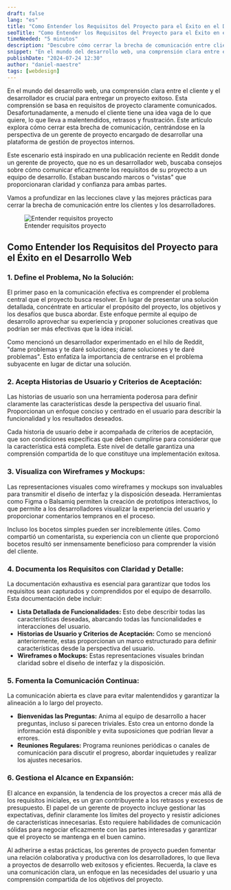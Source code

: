 ```yaml
---
draft: false
lang: "es"
title: "Como Entender los Requisitos del Proyecto para el Éxito en el Desarrollo Web"
seoTitle: "Como Entender los Requisitos del Proyecto para el Éxito en el Desarrollo Web"
timeNeeded: "5 minutos"
description: "Descubre cómo cerrar la brecha de comunicación entre clientes y desarrolladores para entregar proyectos web exitosos"
snippet: "En el mundo del desarrollo web, una comprensión clara entre el cliente y el desarrollador es crucial para entregar un proyecto exitoso."
publishDate: "2024-07-24 12:30"
author: "daniel-maestre"
tags: [webdesign]
---
```


En el mundo del desarrollo web, una comprensión clara entre el cliente y el desarrollador es crucial para entregar un proyecto exitoso. Esta comprensión se basa en requisitos de proyecto claramente comunicados. Desafortunadamente, a menudo el cliente tiene una idea vaga de lo que quiere, lo que lleva a malentendidos, retrasos y frustración. Este artículo explora cómo cerrar esta brecha de comunicación, centrándose en la perspectiva de un gerente de proyecto encargado de desarrollar una plataforma de gestión de proyectos internos.

Este escenario está inspirado en una publicación reciente en Reddit donde un gerente de proyecto, que no es un desarrollador web, buscaba consejos sobre cómo comunicar eficazmente los requisitos de su proyecto a un equipo de desarrollo. Estaban buscando marcos o "vistas" que proporcionaran claridad y confianza para ambas partes.

Vamos a profundizar en las lecciones clave y las mejores prácticas para cerrar la brecha de comunicación entre los clientes y los desarrolladores.

<figure>
<img class="mx-auto" src="/blogImages/entender-requisitos-proyecto.jpg" title="Entender requisitos proyecto" alt="Entender requisitos proyecto" loading="lazy"/>
<figcaption class="text-center">Entender requisitos proyecto<figcaption>
</figure>

## Como Entender los Requisitos del Proyecto para el Éxito en el Desarrollo Web

### 1. **Define el Problema, No la Solución:**

El primer paso en la comunicación efectiva es comprender el problema central que el proyecto busca resolver. En lugar de presentar una solución detallada, concéntrate en articular el propósito del proyecto, los objetivos y los desafíos que busca abordar. Este enfoque permite al equipo de desarrollo aprovechar su experiencia y proponer soluciones creativas que podrían ser más efectivas que la idea inicial.

Como mencionó un desarrollador experimentado en el hilo de Reddit, "dame problemas y te daré soluciones; dame soluciones y te daré problemas". Esto enfatiza la importancia de centrarse en el problema subyacente en lugar de dictar una solución.

### 2. **Acepta Historias de Usuario y Criterios de Aceptación:**

Las historias de usuario son una herramienta poderosa para definir claramente las características desde la perspectiva del usuario final. Proporcionan un enfoque conciso y centrado en el usuario para describir la funcionalidad y los resultados deseados.

Cada historia de usuario debe ir acompañada de criterios de aceptación, que son condiciones específicas que deben cumplirse para considerar que la característica está completa. Este nivel de detalle garantiza una comprensión compartida de lo que constituye una implementación exitosa.

### 3. **Visualiza con Wireframes y Mockups:**

Las representaciones visuales como wireframes y mockups son invaluables para transmitir el diseño de interfaz y la disposición deseada. Herramientas como Figma o Balsamiq permiten la creación de prototipos interactivos, lo que permite a los desarrolladores visualizar la experiencia del usuario y proporcionar comentarios tempranos en el proceso.

Incluso los bocetos simples pueden ser increíblemente útiles. Como compartió un comentarista, su experiencia con un cliente que proporcionó bocetos resultó ser inmensamente beneficioso para comprender la visión del cliente.

### 4. **Documenta los Requisitos con Claridad y Detalle:**

La documentación exhaustiva es esencial para garantizar que todos los requisitos sean capturados y comprendidos por el equipo de desarrollo. Esta documentación debe incluir:

- **Lista Detallada de Funcionalidades:** Esto debe describir todas las características deseadas, abarcando todas las funcionalidades e interacciones del usuario.
- **Historias de Usuario y Criterios de Aceptación:** Como se mencionó anteriormente, estas proporcionan un marco estructurado para definir características desde la perspectiva del usuario.
- **Wireframes o Mockups:** Estas representaciones visuales brindan claridad sobre el diseño de interfaz y la disposición.

### 5. **Fomenta la Comunicación Continua:**

La comunicación abierta es clave para evitar malentendidos y garantizar la alineación a lo largo del proyecto.

- **Bienvenidas las Preguntas:** Anima al equipo de desarrollo a hacer preguntas, incluso si parecen triviales. Esto crea un entorno donde la información está disponible y evita suposiciones que podrían llevar a errores.
- **Reuniones Regulares:** Programa reuniones periódicas o canales de comunicación para discutir el progreso, abordar inquietudes y realizar los ajustes necesarios.

### 6. **Gestiona el Alcance en Expansión:**

El alcance en expansión, la tendencia de los proyectos a crecer más allá de los requisitos iniciales, es un gran contribuyente a los retrasos y excesos de presupuesto. El papel de un gerente de proyecto incluye gestionar las expectativas, definir claramente los límites del proyecto y resistir adiciones de características innecesarias. Esto requiere habilidades de comunicación sólidas para negociar eficazmente con las partes interesadas y garantizar que el proyecto se mantenga en el buen camino.

Al adherirse a estas prácticas, los gerentes de proyecto pueden fomentar una relación colaborativa y productiva con los desarrolladores, lo que lleva a proyectos de desarrollo web exitosos y eficientes. Recuerda, la clave es una comunicación clara, un enfoque en las necesidades del usuario y una comprensión compartida de los objetivos del proyecto.
